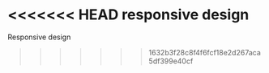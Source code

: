 <<<<<<< HEAD
responsive design
=======
Responsive design
>>>>>>> 1632b3f28c8f4f6fcf18e2d267aca5df399e40cf
